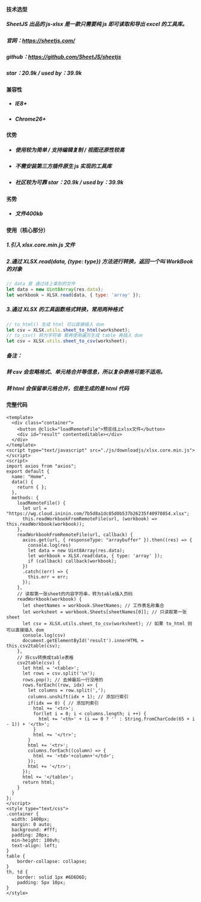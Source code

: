 #### 技术选型

##### SheetJS 出品的 js-xlsx 是一款只需要纯 js 即可读取和导出 excel 的工具库。

##### 官网：https://sheetjs.com/

##### github：https://github.com/SheetJS/sheetjs

##### star：20.9k / used by：39.9k



#### 兼容性

- ##### IE8+

- ##### Chrome26+



#### 优势

- ##### 使用较为简单 / 支持编辑复制 / 视图还原性较高

- ##### 不需安装第三方插件原生 js 实现的工具库

- ##### 社区较为可靠 star：20.9k / used by：39.9k

#### 劣势

- ##### 文件400kb



#### 使用（核心部分）

##### 1.引入 xlsx.core.min.js 文件

##### 2.通过 XLSX.read(data, {type: type}) 方法进行转换，返回一个叫 WorkBook 的对象

```javascript
// data 是 通过线上拿到的文件
let data = new Uint8Array(res.data);
let workbook = XLSX.read(data, { type: 'array' });
```

##### 3.通过 XLSX 的工具函数格式转换，常用两种格式

```javascript
// to_html() 生成 html 可以直接插入 dom
let csv = XLSX.utils.sheet_to_html(worksheet);
// to_csv() 转为字符串 需再使用遍历生成 table 再插入 dom
let csv = XLSX.utils.sheet_to_csv(worksheet); 
```

##### 备注：

##### 转 csv 会忽略格式、单元格合并等信息，所以复杂表格可能不适用。

##### 转 html 会保留单元格合并，但是生成的是 html 代码



#### 完整代码

```vue
<template>
  <div class="container">
    <button @click="loadRemoteFile">预览线上xlsx文件</button>
    <div id="result" contenteditable></div>
  </div>
</template>
<script type="text/javascript" src="./js/downloadjs/xlsx.core.min.js"></script>
<script>
import axios from "axios";
export default {
  name: "Home",
  data() {
    return { };
  },
  methods: {
    loadRemoteFile() {
      let url = "https://wg.cloud.ininin.com/7b5d8a1dc85d0b537b26235f40970854.xlsx";
      this.readWorkbookFromRemoteFile(url, (workbook) => this.readWorkbook(workbook));
    },
    readWorkbookFromRemoteFile(url, callback) {
      axios.get(url, { responseType: "arraybuffer" }).then((res) => {
        console.log(res)
        let data = new Uint8Array(res.data);
        let workbook = XLSX.read(data, { type: 'array' });
        if (callback) callback(workbook);
      })
      .catch((err) => {
        this.err = err;
      });
    },
    // 读取第一张sheet的内容字符串，转为table插入页码
    readWorkbook(workbook) {
      let sheetNames = workbook.SheetNames; // 工作表名称集合
      let worksheet = workbook.Sheets[sheetNames[0]]; // 只读取第一张sheet
      let csv = XLSX.utils.sheet_to_csv(worksheet); // 如果 to_html 则可以直接插入 dom
      console.log(csv)
      document.getElementById('result').innerHTML = this.csv2table(csv);
    },
    // 将csv转换成table表格
    csv2table(csv) {
      let html = '<table>';
      let rows = csv.split('\n');
      rows.pop(); // 去掉最后一行没用的
      rows.forEach((row, idx) => {
        let columns = row.split(',');
        columns.unshift(idx + 1); // 添加行索引
        if(idx == 0) { // 添加列索引
          html += '<tr>';
          for(let i = 0; i < columns.length; i ++) {
            html += '<th>' + (i == 0 ? '' : String.fromCharCode(65 + i - 1)) + '</th>';
          }
          html += '</tr>';
        }
        html += '<tr>';
        columns.forEach((column) => {
          html += '<td>'+column+'</td>';
        });
        html += '</tr>';
      });
      html += '</table>';
      return html;
    }
  }
};
</script>
<style type="text/css">
.container {
  width: 1400px;
  margin: 0 auto;
  background: #fff;
  padding: 20px;
  min-height: 100vh;
  text-align: left;
}
table {
    border-collapse: collapse;
}
th, td {
    border: solid 1px #6D6D6D;
    padding: 5px 10px;
}
</style>

```

